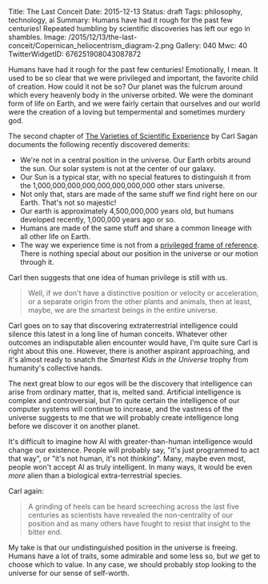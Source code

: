 Title: The Last Conceit
Date: 2015-12-13
Status: draft
Tags: philosophy, technology, ai
Summary: Humans have had it rough for the past few centuries!  Repeated humbling by scientific discoveries has left our ego in shambles.
Image: /2015/12/13/the-last-conceit/Copernican_heliocentrism_diagram-2.png
Gallery: 040
Mwc: 40
TwitterWidgetID: 676251908043087872

Humans have had it rough for the past few centuries!  Emotionally, I mean.  It
used to be so clear that we were privileged and important, the favorite child
of creation.  How could it not be so?  Our planet was the fulcrum around which
every heavenly body in the universe orbited.  We were the dominant form of life
on Earth, and we were fairly certain that ourselves and our world were the
creation of a loving but tempermental and sometimes murdery god.

The second chapter of [The Varieties of Scientific Experience][varieties] by
Carl Sagan documents the following recently discovered demerits:

 - We're not in a central position in the universe.  Our Earth orbits around the sun.  Our solar system is not at the center of our galaxy.
 - Our Sun is a typical star, with no special features to distinguish it from the 1,000,000,000,000,000,000,000,000 other stars universe.
 - Not only that, stars are made of the same stuff we find right here on our Earth.  That's not so majestic!
 - Our earth is approximately 4,500,000,000 years old, but humans developed recently, 1,000,000 years ago or so.
 - Humans are made of the same stuff and share a common lineage with all other life on Earth.
 - The way we experience time is not from a [privileged frame of reference][refframe].  There is nothing special about our position in the universe or our motion through it.

Carl then suggests that one idea of human privilege is still with us.

> Well, if we don't have a distinctive position or velocity or acceleration, or
> a separate origin from the other plants and animals, then at least, maybe, we
> are the smartest beings in the entire universe.

Carl goes on to say that discovering extraterrestrial intelligence could
silence this latest in a long line of human conceits.  Whatever other outcomes
an indisputable alien encounter would have, I'm quite sure Carl is right about
this one.  However, there is another aspirant approaching, and it's almost
ready to snatch the *Smartest Kids in the Universe* trophy from humanity's
collective hands.

The next great blow to our egos will be the discovery that intelligence can
arise from ordinary matter, that is, melted sand.  Artificial intelligence is
complex and controversial, but I'm quite certain the intelligence of our
computer systems will continue to increase, and the vastness of the universe
suggests to me that we will probably create intelligence long before we
discover it on another planet.

It's difficult to imagine how AI with greater-than-human intelligence would
change our existence.  People will probably say, "it's just programmed to act
that way", or "it's not human, it's not *thinking*".  Many, maybe even most,
people won't accept AI as truly intelligent.  In many ways, it would be even
*more* alien than a biological extra-terrestrial species.

Carl again:

> A grinding of heels can be heard screeching across the last five centuries as
> scientists have revealed the non-centrality of our position and as many others
> have fought to resist that insight to the bitter end.

My take is that our undistinguished position in the universe is freeing.
Humans have a lot of traits, some admirable and some less so, but *we* get to
choose which to value.  In any case, we should probably stop looking to the
universe for our sense of self-worth.


<img style="display: none !important;" src="{attach}Copernican_heliocentrism_diagram-2.png">

[refframe]: https://en.wikipedia.org/wiki/Preferred_frame
[varieties]: https://en.wikipedia.org/wiki/The_Varieties_of_Scientific_Experience
